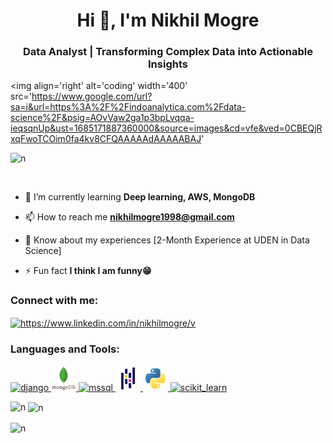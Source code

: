 <h1 align="center">Hi 👋, I'm Nikhil Mogre</h1>
<h3 align="center">Data Analyst | Transforming Complex Data into Actionable Insights</h3>

<img align='right' alt='coding' width='400' src='https://www.google.com/url?sa=i&url=https%3A%2F%2Findoanalytica.com%2Fdata-science%2F&psig=AOvVaw2ga1p3bpLvqqa-ieqsqnUp&ust=1685171887360000&source=images&cd=vfe&ved=0CBEQjRxqFwoTCOim0fa4kv8CFQAAAAAdAAAAABAJ'

<p align="left"> <img src="https://komarev.com/ghpvc/?username=n&label=Profile%20views&color=0e75b6&style=flat" alt="n" /> </p>

<p align="left"> <a href="https://twitter.com/" target="blank"><img src="https://img.shields.io/twitter/follow/?logo=twitter&style=for-the-badge" alt="" /></a> </p>

- 🌱 I’m currently learning **Deep learning, AWS, MongoDB**

- 📫 How to reach me **nikhilmogre1998@gmail.com**

- 📄 Know about my experiences [2-Month Experience at UDEN in Data Science]

- ⚡ Fun fact **I think I am funny😁**

<h3 align="left">Connect with me:</h3>
<p align="left">
<a href="https://linkedin.com/in/https://www.linkedin.com/in/nikhilmogre/v" target="blank"><img align="center" src="https://raw.githubusercontent.com/rahuldkjain/github-profile-readme-generator/master/src/images/icons/Social/linked-in-alt.svg" alt="https://www.linkedin.com/in/nikhilmogre/v" height="30" width="40" /></a>
</p>

<h3 align="left">Languages and Tools:</h3>
<p align="left"> <a href="https://www.djangoproject.com/" target="_blank" rel="noreferrer"> <img src="https://cdn.worldvectorlogo.com/logos/django.svg" alt="django" width="40" height="40"/> </a> <a href="https://www.mongodb.com/" target="_blank" rel="noreferrer"> <img src="https://raw.githubusercontent.com/devicons/devicon/master/icons/mongodb/mongodb-original-wordmark.svg" alt="mongodb" width="40" height="40"/> </a> <a href="https://www.microsoft.com/en-us/sql-server" target="_blank" rel="noreferrer"> <img src="https://www.svgrepo.com/show/303229/microsoft-sql-server-logo.svg" alt="mssql" width="40" height="40"/> </a> <a href="https://pandas.pydata.org/" target="_blank" rel="noreferrer"> <img src="https://raw.githubusercontent.com/devicons/devicon/2ae2a900d2f041da66e950e4d48052658d850630/icons/pandas/pandas-original.svg" alt="pandas" width="40" height="40"/> </a> <a href="https://www.python.org" target="_blank" rel="noreferrer"> <img src="https://raw.githubusercontent.com/devicons/devicon/master/icons/python/python-original.svg" alt="python" width="40" height="40"/> </a> <a href="https://scikit-learn.org/" target="_blank" rel="noreferrer"> <img src="https://upload.wikimedia.org/wikipedia/commons/0/05/Scikit_learn_logo_small.svg" alt="scikit_learn" width="40" height="40"/> </a> </p>

<p><img align="left" src="https://github-readme-stats.vercel.app/api/top-langs?username=n&show_icons=true&locale=en&layout=compact" alt="n" /></p>

<p>&nbsp;<img align="center" src="https://github-readme-stats.vercel.app/api?username=n&show_icons=true&locale=en" alt="n" /></p>

<p><img align="center" src="https://github-readme-streak-stats.herokuapp.com/?user=n&" alt="n" /></p>
